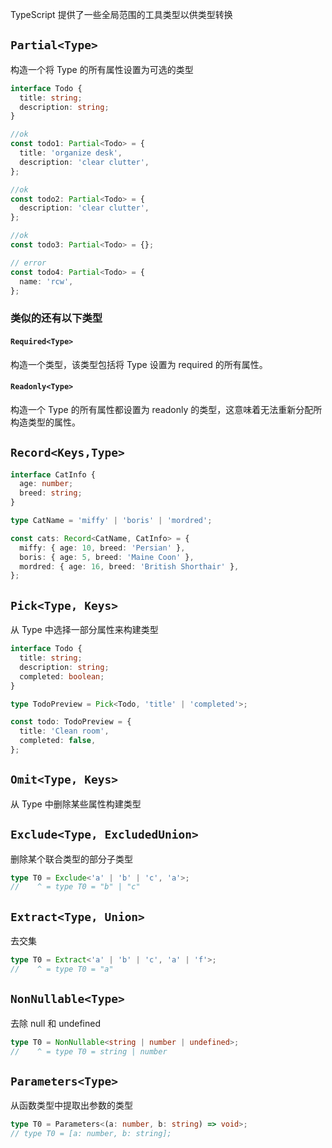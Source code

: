 TypeScript 提供了一些全局范围的工具类型以供类型转换

## `Partial<Type>`

构造一个将 Type 的所有属性设置为可选的类型

```ts
interface Todo {
  title: string;
  description: string;
}

//ok
const todo1: Partial<Todo> = {
  title: 'organize desk',
  description: 'clear clutter',
};

//ok
const todo2: Partial<Todo> = {
  description: 'clear clutter',
};

//ok
const todo3: Partial<Todo> = {};

// error
const todo4: Partial<Todo> = {
  name: 'rcw',
};
```

### 类似的还有以下类型

#### `Required<Type>`

构造一个类型，该类型包括将 Type 设置为 required 的所有属性。

#### `Readonly<Type>`

构造一个 Type 的所有属性都设置为 readonly 的类型，这意味着无法重新分配所构造类型的属性。

## `Record<Keys,Type>`

```ts
interface CatInfo {
  age: number;
  breed: string;
}

type CatName = 'miffy' | 'boris' | 'mordred';

const cats: Record<CatName, CatInfo> = {
  miffy: { age: 10, breed: 'Persian' },
  boris: { age: 5, breed: 'Maine Coon' },
  mordred: { age: 16, breed: 'British Shorthair' },
};
```

## `Pick<Type, Keys>`

从 Type 中选择一部分属性来构建类型

```ts
interface Todo {
  title: string;
  description: string;
  completed: boolean;
}

type TodoPreview = Pick<Todo, 'title' | 'completed'>;

const todo: TodoPreview = {
  title: 'Clean room',
  completed: false,
};
```

## `Omit<Type, Keys>`

从 Type 中删除某些属性构建类型

## `Exclude<Type, ExcludedUnion>`

删除某个联合类型的部分子类型

```ts
type T0 = Exclude<'a' | 'b' | 'c', 'a'>;
//    ^ = type T0 = "b" | "c"
```

## `Extract<Type, Union>`

去交集

```ts
type T0 = Extract<'a' | 'b' | 'c', 'a' | 'f'>;
//    ^ = type T0 = "a"
```

## `NonNullable<Type>`

去除 null 和 undefined

```ts
type T0 = NonNullable<string | number | undefined>;
//    ^ = type T0 = string | number
```

## `Parameters<Type>`

从函数类型中提取出参数的类型

```ts
type T0 = Parameters<(a: number, b: string) => void>;
// type T0 = [a: number, b: string];
```
